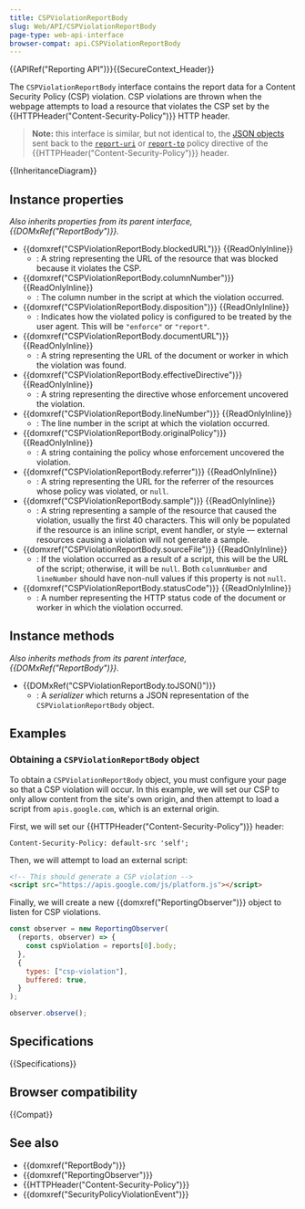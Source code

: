 ```yaml
---
title: CSPViolationReportBody
slug: Web/API/CSPViolationReportBody
page-type: web-api-interface
browser-compat: api.CSPViolationReportBody
---
```


{{APIRef("Reporting API")}}{{SecureContext_Header}}

The `CSPViolationReportBody` interface contains the report data for a Content Security Policy (CSP) violation. CSP violations are thrown when the webpage attempts to load a resource that violates the CSP set by the {{HTTPHeader("Content-Security-Policy")}} HTTP header.

> **Note:** this interface is similar, but not identical to, the [JSON objects](/en-US/docs/Web/HTTP/CSP#violation_report_syntax) sent back to the [`report-uri`](/en-US/docs/Web/HTTP/Headers/Content-Security-Policy/report-uri) or [`report-to`](/en-US/docs/Web/HTTP/Headers/Content-Security-Policy/report-to) policy directive of the {{HTTPHeader("Content-Security-Policy")}} header.

{{InheritanceDiagram}}

## Instance properties

_Also inherits properties from its parent interface, {{DOMxRef("ReportBody")}}._

- {{domxref("CSPViolationReportBody.blockedURL")}} {{ReadOnlyInline}}
  - : A string representing the URL of the resource that was blocked because it violates the CSP.
- {{domxref("CSPViolationReportBody.columnNumber")}} {{ReadOnlyInline}}
  - : The column number in the script at which the violation occurred.
- {{domxref("CSPViolationReportBody.disposition")}} {{ReadOnlyInline}}
  - : Indicates how the violated policy is configured to be treated by the user agent. This will be `"enforce"` or `"report"`.
- {{domxref("CSPViolationReportBody.documentURL")}} {{ReadOnlyInline}}
  - : A string representing the URL of the document or worker in which the violation was found.
- {{domxref("CSPViolationReportBody.effectiveDirective")}} {{ReadOnlyInline}}
  - : A string representing the directive whose enforcement uncovered the violation.
- {{domxref("CSPViolationReportBody.lineNumber")}} {{ReadOnlyInline}}
  - : The line number in the script at which the violation occurred.
- {{domxref("CSPViolationReportBody.originalPolicy")}} {{ReadOnlyInline}}
  - : A string containing the policy whose enforcement uncovered the violation.
- {{domxref("CSPViolationReportBody.referrer")}} {{ReadOnlyInline}}
  - : A string representing the URL for the referrer of the resources whose policy was violated, or `null`.
- {{domxref("CSPViolationReportBody.sample")}} {{ReadOnlyInline}}
  - : A string representing a sample of the resource that caused the violation, usually the first 40 characters. This will only be populated if the resource is an inline script, event handler, or style — external resources causing a violation will not generate a sample.
- {{domxref("CSPViolationReportBody.sourceFile")}} {{ReadOnlyInline}}
  - : If the violation occurred as a result of a script, this will be the URL of the script; otherwise, it will be `null`. Both `columnNumber` and `lineNumber` should have non-null values if this property is not `null`.
- {{domxref("CSPViolationReportBody.statusCode")}} {{ReadOnlyInline}}
  - : A number representing the HTTP status code of the document or worker in which the violation occurred.

## Instance methods

_Also inherits methods from its parent interface, {{DOMxRef("ReportBody")}}._

- {{DOMxRef("CSPViolationReportBody.toJSON()")}}
  - : A _serializer_ which returns a JSON representation of the `CSPViolationReportBody` object.

## Examples

### Obtaining a `CSPViolationReportBody` object

To obtain a `CSPViolationReportBody` object, you must configure your page so that a CSP violation will occur. In this example, we will set our CSP to only allow content from the site's own origin, and then attempt to load a script from `apis.google.com`, which is an external origin.

First, we will set our {{HTTPHeader("Content-Security-Policy")}} header:

```http
Content-Security-Policy: default-src 'self';
```

Then, we will attempt to load an external script:

```html
<!-- This should generate a CSP violation -->
<script src="https://apis.google.com/js/platform.js"></script>
```

Finally, we will create a new {{domxref("ReportingObserver")}} object to listen for CSP violations.

```js
const observer = new ReportingObserver(
  (reports, observer) => {
    const cspViolation = reports[0].body;
  },
  {
    types: ["csp-violation"],
    buffered: true,
  }
);

observer.observe();
```

## Specifications

{{Specifications}}

## Browser compatibility

{{Compat}}

## See also

- {{domxref("ReportBody")}}
- {{domxref("ReportingObserver")}}
- {{HTTPHeader("Content-Security-Policy")}}
- {{domxref("SecurityPolicyViolationEvent")}}
